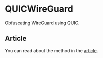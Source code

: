 # QUICWireGuard
Obfuscating WireGuard using QUIC.
## Article
You can read about the method in the [article](https://habr.com/ru/articles/867102/).
